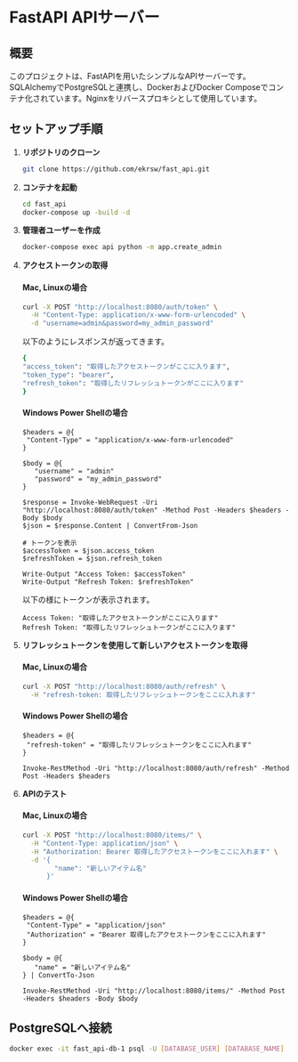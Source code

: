 # FastAPI APIサーバー

## 概要

このプロジェクトは、FastAPIを用いたシンプルなAPIサーバーです。SQLAlchemyでPostgreSQLと連携し、DockerおよびDocker Composeでコンテナ化されています。Nginxをリバースプロキシとして使用しています。

## セットアップ手順

1. **リポジトリのクローン**
   ```bash
   git clone https://github.com/ekrsw/fast_api.git
2. **コンテナを起動**
   ```bash
   cd fast_api
   docker-compose up -build -d
3. **管理者ユーザーを作成**
   ```bash
   docker-compose exec api python -m app.create_admin
4. **アクセストークンの取得**
   
   #### Mac, Linuxの場合
   ```bash
   curl -X POST "http://localhost:8080/auth/token" \
     -H "Content-Type: application/x-www-form-urlencoded" \
     -d "username=admin&password=my_admin_password"
   ```
   以下のようにレスポンスが返ってきます。
   ```bash
   {
   "access_token": "取得したアクセストークンがここに入ります",
   "token_type": "bearer",
   "refresh_token": "取得したリフレッシュトークンがここに入ります"
   }
   ```
   #### Windows Power Shellの場合
   ```Power Shell
   $headers = @{
    "Content-Type" = "application/x-www-form-urlencoded"
   }

   $body = @{
      "username" = "admin"
      "password" = "my_admin_password"
   }

   $response = Invoke-WebRequest -Uri "http://localhost:8080/auth/token" -Method Post -Headers $headers -Body $body
   $json = $response.Content | ConvertFrom-Json

   # トークンを表示
   $accessToken = $json.access_token
   $refreshToken = $json.refresh_token

   Write-Output "Access Token: $accessToken"
   Write-Output "Refresh Token: $refreshToken"
   ```
   以下の様にトークンが表示されます。
   ```
   Access Token: "取得したアクセストークンがここに入ります"
   Refresh Token: "取得したリフレッシュトークンがここに入ります"
   ```

5. **リフレッシュトークンを使用して新しいアクセストークンを取得**

   #### Mac, Linuxの場合
   ```bash
   curl -X POST "http://localhost:8080/auth/refresh" \
     -H "refresh-token: 取得したリフレッシュトークンをここに入れます"
   ```
   #### Windows Power Shellの場合
   ```Power Shell
   $headers = @{
    "refresh-token" = "取得したリフレッシュトークンをここに入れます"
   }

   Invoke-RestMethod -Uri "http://localhost:8080/auth/refresh" -Method Post -Headers $headers
   ```
6. **APIのテスト**
   
   #### Mac, Linuxの場合
   ```bash
   curl -X POST "http://localhost:8080/items/" \
     -H "Content-Type: application/json" \
     -H "Authorization: Bearer 取得したアクセストークンをここに入れます" \
     -d '{
           "name": "新しいアイテム名"
         }'
   ```
   #### Windows Power Shellの場合
   ```Power Shell
   $headers = @{
    "Content-Type" = "application/json"
    "Authorization" = "Bearer 取得したアクセストークンをここに入れます"
   }

   $body = @{
      "name" = "新しいアイテム名"
   } | ConvertTo-Json

   Invoke-RestMethod -Uri "http://localhost:8080/items/" -Method Post -Headers $headers -Body $body
   ```
## PostgreSQLへ接続
   ```bash
   docker exec -it fast_api-db-1 psql -U [DATABASE_USER] [DATABASE_NAME]
   ```